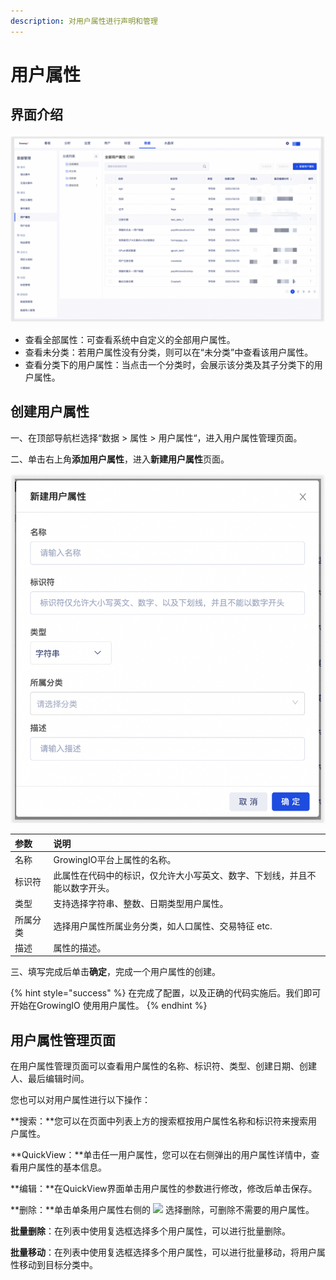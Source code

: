 ```yaml
---
description: 对用户属性进行声明和管理
---
```


# 用户属性

## 界面介绍

![](../../../../.gitbook/assets/image%20%28405%29.png)

* 查看全部属性：可查看系统中自定义的全部用户属性。
* 查看未分类：若用户属性没有分类，则可以在“未分类”中查看该用户属性。
* 查看分类下的用户属性：当点击一个分类时，会展示该分类及其子分类下的用户属性。

## 创建用户属性

一、在顶部导航栏选择“数据 &gt; 属性 &gt; 用户属性“，进入用户属性管理页面。

二、单击右上角**添加用户属性**，进入**新建用户属性**页面。

![](../../../../.gitbook/assets/image%20%28398%29.png)

| 参数 | 说明 |
| :--- | :--- |
| 名称 | GrowingIO平台上属性的名称。 |
| 标识符 | 此属性在代码中的标识，仅允许大小写英文、数字、下划线，并且不能以数字开头。 |
| 类型 | 支持选择字符串、整数、日期类型用户属性。 |
| 所属分类 | 选择用户属性所属业务分类，如人口属性、交易特征 etc. |
| 描述 | 属性的描述。 |

三、填写完成后单击**确定**，完成一个用户属性的创建。

{% hint style="success" %}
在完成了配置，以及正确的代码实施后。我们即可开始在GrowingIO 使用用户属性。
{% endhint %}

## 用户属性管理页面

在用户属性管理页面可以查看用户属性的名称、标识符、类型、创建日期、创建人、最后编辑时间。

您也可以对用户属性进行以下操作：

**搜索：**您可以在页面中列表上方的搜索框按用户属性名称和标识符来搜索用户属性。

**QuickView：**单击任一用户属性，您可以在右侧弹出的用户属性详情中，查看用户属性的基本信息。

**编辑：**在QuickView界面单击用户属性的参数进行修改，修改后单击保存。

**删除：**单击单条用户属性右侧的 ![](https://docs.growingio.com/.gitbook/assets/-Lo08UtW7H58ehFKeZ4g-LsycTyZaItbL8_Wigcx-LsyfkaafJ-8X2utJ9BbE782B9E782B9E782B9.png) 选择删除，可删除不需要的用户属性。

**批量删除**：在列表中使用复选框选择多个用户属性，可以进行批量删除。

**批量移动**：在列表中使用复选框选择多个用户属性，可以进行批量移动，将用户属性移动到目标分类中。


